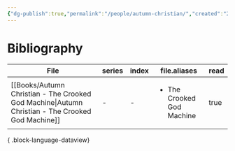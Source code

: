 ```yaml
---
{"dg-publish":true,"permalink":"/people/autumn-christian/","created":"2024-12-23","updated":"2024-12-23"}
---
```



# Bibliography

| File                                                                                                | series | index | file.aliases                              | read |
| --------------------------------------------------------------------------------------------------- | ------ | ----- | ----------------------------------------- | ---- |
| [[Books/Autumn Christian - The Crooked God Machine\|Autumn Christian - The Crooked God Machine]] | \-     | \-    | <ul><li>The Crooked God Machine</li></ul> | true |

{ .block-language-dataview}
